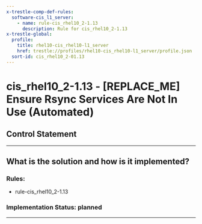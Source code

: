 ```yaml
---
x-trestle-comp-def-rules:
  software-cis_l1_server:
    - name: rule-cis_rhel10_2-1.13
      description: Rule for cis_rhel10_2-1.13
x-trestle-global:
  profile:
    title: rhel10-cis_rhel10-l1_server
    href: trestle://profiles/rhel10-cis_rhel10-l1_server/profile.json
  sort-id: cis_rhel10_2-01.13
---
```


# cis_rhel10_2-1.13 - \[REPLACE_ME\] Ensure Rsync Services Are Not In Use (Automated)

## Control Statement

______________________________________________________________________

## What is the solution and how is it implemented?

<!-- For implementation status enter one of: implemented, partial, planned, alternative, not-applicable -->

<!-- Note that the list of rules under ### Rules: is read-only and changes will not be captured after assembly to JSON -->

<!-- Add control implementation description here for control: cis_rhel10_2-1.13 -->

### Rules:

  - rule-cis_rhel10_2-1.13

### Implementation Status: planned

______________________________________________________________________
